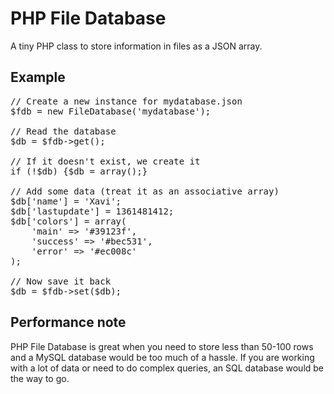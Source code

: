 PHP File Database
====================

A tiny PHP class to store information in files as a JSON array.


Example
--------------------

<pre>// Create a new instance for mydatabase.json
$fdb = new FileDatabase('mydatabase');

// Read the database
$db = $fdb->get();

// If it doesn't exist, we create it
if (!$db) {$db = array();}

// Add some data (treat it as an associative array)
$db['name'] = 'Xavi';
$db['lastupdate'] = 1361481412;
$db['colors'] = array(
	'main' => '#39123f',
	'success' => '#bec531',
	'error' => '#ec008c'
);

// Now save it back
$db = $fdb->set($db);</pre>


Performance note
--------------------

PHP File Database is great when you need to store less than 50-100 rows and a MySQL database would be too much of a hassle. If you are working with a lot of data or need to do complex queries, an SQL database would be the way to go.